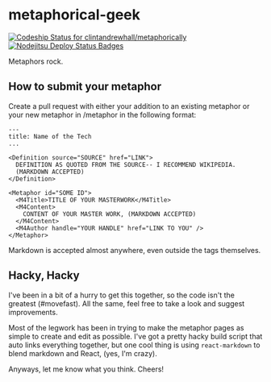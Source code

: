 metaphorical-geek
=================

[ ![Codeship Status for clintandrewhall/metaphorically](https://codeship.io/projects/fadad5e0-3aa3-0132-083a-261a2707f8ca/status)](https://codeship.io/projects/42427)[![Nodejitsu Deploy Status Badges](https://webhooks.nodejitsu.com/nodejitsu/handbook.png)](https://webops.nodejitsu.com#nodejitsu/webhooks)


Metaphors rock.

## How to submit your metaphor

Create a pull request with either your addition to an existing metaphor or your
new metaphor in /metaphor in the following format:

```
---
title: Name of the Tech
...

<Definition source="SOURCE" href="LINK">
  DEFINITION AS QUOTED FROM THE SOURCE-- I RECOMMEND WIKIPEDIA.
  (MARKDOWN ACCEPTED)
</Definition>

<Metaphor id="SOME ID">
  <M4Title>TITLE OF YOUR MASTERWORK</M4Title>
  <M4Content>
    CONTENT OF YOUR MASTER WORK, (MARKDOWN ACCEPTED)
  </M4Content>
  <M4Author handle="YOUR HANDLE" href="LINK TO YOU" />
</Metaphor>
```

Markdown is accepted almost anywhere, even outside the tags themselves.

## Hacky, Hacky

I've been in a bit of a hurry to get this together, so the code isn't the
greatest (#movefast).  All the same, feel free to take a look and suggest
improvements.

Most of the legwork has been in trying to make the metaphor pages as simple
to create and edit as possible. I've got a pretty hacky build script that auto
links everything together, but one cool thing is using `react-markdown` to blend
markdown and React, (yes, I'm crazy).

Anyways, let me know what you think.  Cheers!
